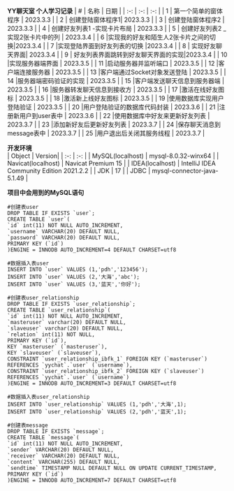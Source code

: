 **YY聊天室  个人学习记录**
| # | 名称 | 日期 |
| :-: | :-: | :-: |
| 1 | 第一个简单的窗体程序 | 2023.3.3   |
| 2 | 创建登陆窗体程序1| 2023.3.3  |
| 3 | 创建登陆窗体程序2 | 2023.3.3   |
| 4 | 创建好友列表1 -实现卡片布局 | 2023.3.3   |
| 5 | 创建好友列表2 _实现2张卡片中的列 | 2023.3.4  |
| 6 |实现我的好友和陌生人2张卡片之间的切换|2023.3.4  |
| 7 |实现登陆界面到好友列表的切换 |2023.3.4  |
| 8 | 实现好友聊天界面| 2023.3.4  |
| 9 | 好友列表界面跳转到好友聊天界面的实现|2023.3.4  |
| 10 |实现服务器端界面 | 2023.3.5 |
| 11 |启动服务器并监听端口 | 2023.3.5 |
| 12 |客户端连接服务器 | 2023.3.5 |
| 13 |客户端通过Socket对象发送登陆 | 2023.3.5 |
| 14 |服务器端密码验证的实现 | 2023.3.5 |
| 15 |客户端发送聊天信息到服务器端 | 2023.3.5 |
| 16 |服务器转发聊天信息到接收方 | 2023.3.5 |
| 17 |激活在线好友图标 | 2023.3.5 |
| 18 |激活新上线好友图标 | 2023.3.5 |
| 19 |使用数据库实现用户登陆验证 | 2023.3.5 |
| 20 |用户登陆验证的数据库代码封装 | 2023.3.6 |
| 21 |注册新用户到user表中 | 2023.3.6 |
| 22 |使用数据库中好友来更新好友列表 | 2023.3.7 |
| 23 |添加新好友后更新好友列表 | 2023.3.7 |
| 24 |保存聊天消息到message表中 | 2023.3.7 |
| 25 |用户退出后关闭其服务线程 | 2023.3.7 |

**开发环境**  
| Object | Version|
| :-: | :-: |
| MySQL(localhost) | mysql-8.0.32-winx64 |
| Navicat(localhost) | Navicat Premium 15 |
| IDEA(localhost) | IntelliJ IDEA Community Edition 2021.2.2  |
| JDK | 17 |
| JDBC | mysql-connector-java-5.1.49 |

**项目中会用到的MySQL语句**
```
#创建表user
DROP TABLE IF EXISTS `user`;
CREATE TABLE `user`(
`id` int(11) NOT NULL AUTO_INCREMENT,
`username` VARCHAR(20) DEFAULT NULL,
`password` VARCHAR(20) DEFAULT NULL,
PRIMARY KEY (`id`)
)ENGINE = INNODB AUTO_INCREMENT=4 DEFAULT CHARSET=utf8
```

```
#数据插入表user
INSERT INTO `user` VALUES (1,'pdh','123456');
INSERT INTO `user` VALUES (2,'大海','abc');
INSERT INTO `user` VALUES (3,'蓝天','你好');
``` 

```
#创建表user_relationship
DROP TABLE IF EXISTS `user_relationship`;
CREATE TABLE `user_relationship`(
`id` int(11) NOT NULL AUTO_INCREMENT,
`masteruser` varchar(20) DEFAULT NULL,
`slaveuser` varchar(20) DEFAULT NULL,
`relation` int(11) NOT NULL,
PRIMARY KEY (`id`),
KEY `masteruser` (`masteruser`),
KEY `slaveuser` (`slaveuser`),
CONSTRAINT `user_relationship_ibfk_1` FOREIGN KEY (`masteruser`) REFERENCES `yychat`.`user` (`username`),
CONSTRAINT `user_relationship_ibfk_2` FOREIGN KEY (`slaveuser`) REFERENCES `yychat`.`user` (`username`)
)ENGINE = INNODB AUTO_INCREMENT=3 DEFAULT CHARSET=utf8
```

```
#数据插入表user_relationship
INSERT INTO `user_relationship` VALUES (1,'pdh','大海',1);
INSERT INTO `user_relationship` VALUES (2,'pdh','蓝天',1);
``` 

```
#创建表message
DROP TABLE IF EXISTS `message`;
CREATE TABLE `message`(
`id` int(11) NOT NULL AUTO_INCREMENT,
`sender` VARCHAR(20) DEFAULT NULL,
`receiver` VARCHAR(20) DEFAULT NULL,
`content` VARCHAR(255) DEFAULT NULL,
`sendtime` TIMESTAMP NULL DEFAULT NULL ON UPDATE CURRENT_TIMESTAMP,
PRIMARY KEY (`id`)
)ENGINE = INNODB AUTO_INCREMENT=7 DEFAULT CHARSET=utf8
``` 